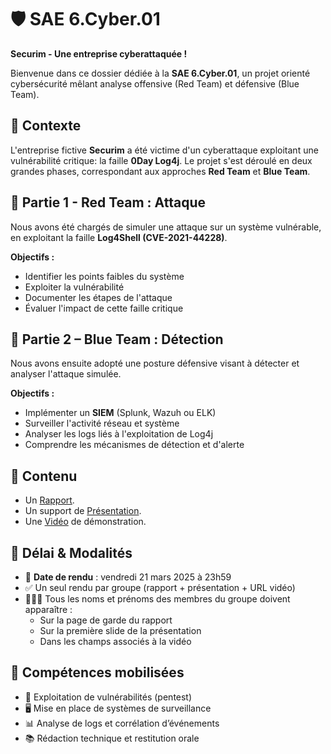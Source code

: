 # 🛡️ SAE 6.Cyber.01

**Securim - Une entreprise cyberattaquée !**

Bienvenue dans ce dossier dédiée à la **SAE 6.Cyber.01**, un projet orienté cybersécurité mêlant analyse offensive (Red Team) et défensive (Blue Team).

## 📖 Contexte

L'entreprise fictive **Securim** a été victime d'un cyberattaque exploitant une vulnérabilité critique: la faille **0Day Log4j**.
Le projet s'est déroulé en deux grandes phases, correspondant aux approches **Red Team** et **Blue Team**.

## 🔴 Partie 1 - Red Team : Attaque

Nous avons été chargés de simuler une attaque sur un système vulnérable, en exploitant la faille **Log4Shell (CVE-2021-44228)**.

**Objectifs :**

- Identifier les points faibles du système
- Exploiter la vulnérabilité
- Documenter les étapes de l'attaque
- Évaluer l'impact de cette faille critique

## 🔵 Partie 2 – Blue Team : Détection

Nous avons ensuite adopté une posture défensive visant à détecter et analyser l'attaque simulée.

**Objectifs :**

- Implémenter un **SIEM** (Splunk, Wazuh ou ELK)
- Surveiller l'activité réseau et système
- Analyser les logs liés à l'exploitation de Log4j
- Comprendre les mécanismes de détection et d'alerte

## 📂 Contenu

- Un [Rapport]().
- Un support de [Présentation]().
- Une [Vidéo](https://youtu.be/BF5g49u0Wos) de démonstration.

## 📅 Délai & Modalités

- 📆 **Date de rendu** : vendredi 21 mars 2025 à 23h59
- ✅ Un seul rendu par groupe (rapport + présentation + URL vidéo)
- 🧑‍🤝‍🧑 Tous les noms et prénoms des membres du groupe doivent apparaître :
  - Sur la page de garde du rapport
  - Sur la première slide de la présentation
  - Dans les champs associés à la vidéo

## 🎯 Compétences mobilisées

- 🔐 Exploitation de vulnérabilités (pentest)
- 🖥️ Mise en place de systèmes de surveillance
- 📊 Analyse de logs et corrélation d’événements
- 📚 Rédaction technique et restitution orale

